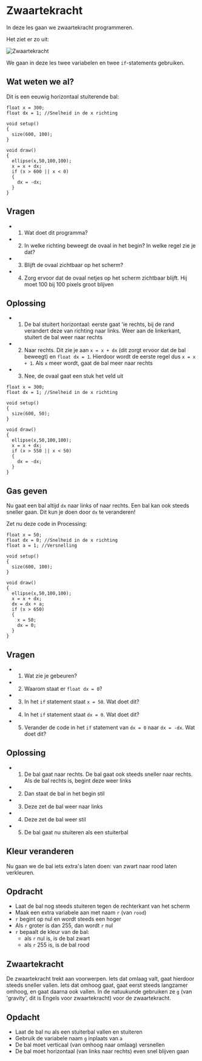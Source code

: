 # Zwaartekracht

In deze les gaan we zwaartekracht programmeren.

Het ziet er zo uit:

![Zwaartekracht](Zwaartekracht.png)

We gaan in deze les twee variabelen en twee `if`-statements gebruiken. 

## Wat weten we al?

Dit is een eeuwig horizontaal stuiterende bal:

```
float x = 300; 
float dx = 1; //Snelheid in de x richting

void setup()
{
  size(600, 100);
}

void draw()
{
  ellipse(x,50,100,100);
  x = x + dx;
  if (x > 600 || x < 0)
  {
    dx = -dx;
  }
}

```

## Vragen 

 * 1. Wat doet dit programma?
 * 2. In welke richting beweegt de ovaal in het begin? In welke regel zie je dat?
 * 3. Blijft de ovaal zichtbaar op het scherm?
 * 4. Zorg ervoor dat de ovaal netjes op het scherm zichtbaar blijft. Hij moet 100 bij 100 pixels groot blijven

## Oplossing

 * 1. De bal stuitert horizontaal: eerste gaat 'ie rechts, bij de rand verandert deze van richting naar links.
      Weer aan de linkerkant, stuitert de bal weer naar rechts
 * 2. Naar rechts. Dit zie je aan `x = x + dx` (dit zorgt ervoor dat de bal beweegt) en `float dx = 1`. Hierdoor
      wordt de eerste regel dus `x = x + 1`. Als `x` meer wordt, gaat de bal meer naar rechts
 * 3. Nee, de ovaal gaat een stuk het veld uit


```
float x = 300; 
float dx = 1; //Snelheid in de x richting

void setup()
{
  size(600, 50);
}

void draw()
{
  ellipse(x,50,100,100);
  x = x + dx;
  if (x > 550 || x < 50)
  {
    dx = -dx;
  }
}
```

## Gas geven

Nu gaat een bal altijd `dx` naar links of naar rechts. 
Een bal kan ook steeds sneller gaan.
Dit kun je doen door `dx` te veranderen!

Zet nu deze code in Processing:

```
float x = 50; 
float dx = 0; //Snelheid in de x richting
float a = 1; //Versnelling

void setup()
{
  size(600, 100);
}

void draw()
{
  ellipse(x,50,100,100);
  x = x + dx;
  dx = dx + a;
  if (x > 650)
  {
    x = 50;
    dx = 0;
  }
}
```

## Vragen

 * 1. Wat zie je gebeuren?
 * 2. Waarom staat er `float dx = 0`?
 * 3. In het `if` statement staat `x = 50`. Wat doet dit?
 * 4. In het `if` statement staat `dx = 0`. Wat doet dit?
 * 5. Verander de code in het `if` statement van `dx = 0` naar `dx = -dx`. Wat doet dit?

## Oplossing

 * 1. De bal gaat naar rechts. De bal gaat ook steeds sneller naar rechts. 
   Als de bal rechts is, begint deze weer links
 * 2. Dan staat de bal in het begin stil
 * 3. Deze zet de bal weer naar links
 * 4. Deze zet de bal weer stil
 * 5. De bal gaat nu stuiteren als een stuiterbal

## Kleur veranderen

Nu gaan we de bal iets extra's laten doen: van zwart naar rood laten verkleuren.

## Opdracht

 * Laat de bal nog steeds stuiteren tegen de rechterkant van het scherm
 * Maak een extra variabele aan met naam `r` (van `rood`)
 * `r` begint op nul en wordt steeds een hoger
 * Als `r` groter is dan 255, dan wordt `r` nul
 * `r` bepaalt de kleur van de bal: 
    * als `r` nul is, is de bal zwart
    * als `r` 255 is, is de bal rood

## Zwaartekracht

De zwaartekracht trekt aan voorwerpen. Iets dat omlaag valt, gaat hierdoor steeds sneller vallen.
Iets dat omhoog gaat, gaat eerst steeds langzamer omhoog, en gaat daarna ook vallen.
In de natuukunde gebruiken ze `g` (van 'gravity', dit is Engels voor zwaartekracht)
voor de zwaartekracht.

## Opdacht

 * Laat de bal nu als een stuiterbal vallen en stuiteren
 * Gebruik de variabele naam `g` inplaats van `a`
 * De bal moet verticaal (van omhoog naar omlaag) versnellen
 * De bal moet horizontaal (van links naar rechts) even snel blijven gaan
